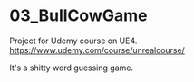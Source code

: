 # 03_BullCowGame

Project for Udemy course on UE4. https://www.udemy.com/course/unrealcourse/

It's a shitty word guessing game.
